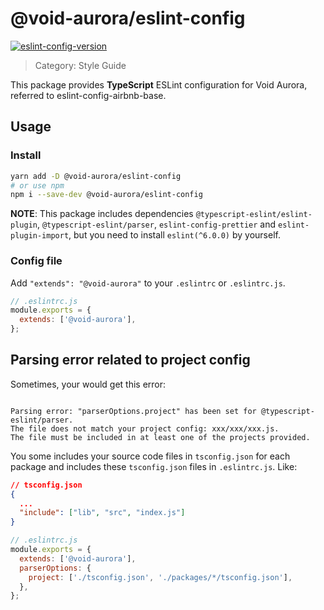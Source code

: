 # @void-aurora/eslint-config

[eslint-config-version]: https://img.shields.io/npm/v/@void-aurora/eslint-config?style=flat-square
[eslint-config-npm]: https://www.npmjs.com/package/@void-aurora/eslint-config

[![eslint-config-version]][eslint-config-npm]

> Category: Style Guide

This package provides **TypeScript** ESLint configuration for Void Aurora, referred to eslint-config-airbnb-base.

## Usage

### Install

```sh
yarn add -D @void-aurora/eslint-config
# or use npm
npm i --save-dev @void-aurora/eslint-config
```

**NOTE**: This package includes dependencies `@typescript-eslint/eslint-plugin`, `@typescript-eslint/parser`, `eslint-config-prettier` and `eslint-plugin-import`, but you need to install `eslint(^6.0.0)` by yourself.

### Config file

Add `"extends": "@void-aurora"` to your `.eslintrc` or `.eslintrc.js`.

```js
// .eslintrc.js
module.exports = {
  extends: ['@void-aurora'],
};
```

## Parsing error related to project config

Sometimes, your would get this error:

```

Parsing error: "parserOptions.project" has been set for @typescript-eslint/parser.
The file does not match your project config: xxx/xxx/xxx.js.
The file must be included in at least one of the projects provided.

```

You some includes your source code files in `tsconfig.json` for each package and includes these `tsconfig.json` files in `.eslintrc.js`. Like:

```json
// tsconfig.json
{
  ...
  "include": ["lib", "src", "index.js"]
}
```

```js
// .eslintrc.js
module.exports = {
  extends: ['@void-aurora'],
  parserOptions: {
    project: ['./tsconfig.json', './packages/*/tsconfig.json'],
  },
};
```
